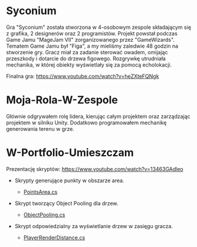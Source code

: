# Syconium

Gra "Syconium" została stworzona w 4-osobowym zespole składającym się z grafika, 2 designerów oraz 2 programistów. Projekt powstał podczas Game Jamu "MageJam VII" zorganizowanego przez "GameWizards". Tematem Game Jamu był "Figa", a my mieliśmy zaledwie 48 godzin na stworzenie gry. Gracz miał za zadanie sterować owadem, omijając przeszkody i dotarcie do drzewa figowego. Rozgrywkę utrudniała mechanika, w której obiekty wyświetlały się za pomocą echolokacji.

Finalna gra: https://www.youtube.com/watch?v=heZXteFQNgk

# Moja-Rola-W-Zespole

Głównie odgrywałem rolę lidera, kierując całym projektem oraz zarządzając projektem w silniku Unity. Dodatkowo programowałem mechanikę generowania terenu w grze.

# W-Portfolio-Umieszczam

Prezentację skryptów: https://www.youtube.com/watch?v=13463GAdleo

- Skrypty generujące punkty w obszarze area.
    - [PointsArea.cs](Scripts/PointsArea.cs)

- Skrypt tworzący Object Pooling dla drzew.
    - [ObjectPooling.cs](Scripts/ObjectPooling.cs)

- Skrypt odpowiedzialny za wyświetlanie drzew w zasięgu gracza.
    - [PlayerRenderDistance.cs](Scripts/PlayerRenderDistance.cs)
